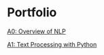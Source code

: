 # Portfolio

[A0: Overview of NLP](/a0/Overview%20of%20NLP.md)

[A1: Text Processing with Python](a1/a1.md)